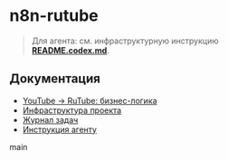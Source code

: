 # n8n-rutube
> Для агента: см. инфраструктурную инструкцию **[README.codex.md](README.codex.md)**.

## Документация
- [YouTube → RuTube: бизнес-логика](docs/business_logic.md)
- [Инфраструктура проекта](docs/infrastructure.md)
- [Журнал задач](docs/_journal.md)
- [Инструкция агенту](README.codex.md)

main

